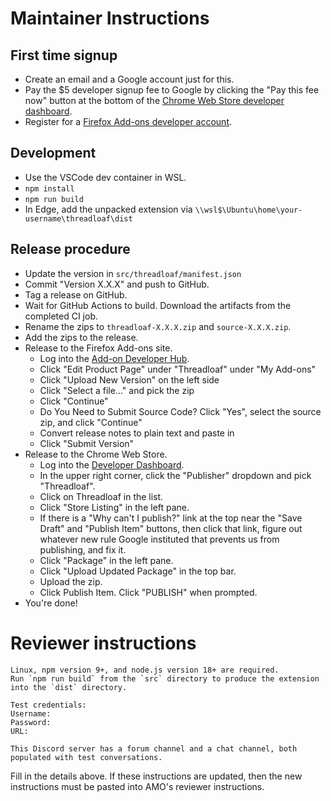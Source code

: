 # Maintainer Instructions

## First time signup

- Create an email and a Google account just for this.
- Pay the \$5 developer signup fee to Google by clicking the "Pay this fee now" button at the bottom of the [Chrome Web Store developer dashboard](https://chrome.google.com/webstore/developer/dashboard).
- Register for a [Firefox Add-ons developer account](https://addons.mozilla.org/en-US/developers/).

## Development

- Use the VSCode dev container in WSL.
- `npm install`
- `npm run build`
- In Edge, add the unpacked extension via `\\wsl$\Ubuntu\home\your-username\threadloaf\dist`

## Release procedure

- Update the version in `src/threadloaf/manifest.json`
- Commit "Version X.X.X" and push to GitHub.
- Tag a release on GitHub.
- Wait for GitHub Actions to build. Download the artifacts from the completed CI job.
- Rename the zips to `threadloaf-X.X.X.zip` and `source-X.X.X.zip`.
- Add the zips to the release.
- Release to the Firefox Add-ons site.
  - Log into the [Add-on Developer Hub](https://addons.mozilla.org/en-US/developers/).
  - Click "Edit Product Page" under "Threadloaf" under "My Add-ons"
  - Click "Upload New Version" on the left side
  - Click "Select a file..." and pick the zip
  - Click "Continue"
  - Do You Need to Submit Source Code? Click "Yes", select the source zip, and click "Continue"
  - Convert release notes to plain text and paste in
  - Click "Submit Version"
- Release to the Chrome Web Store.
  - Log into the [Developer Dashboard](https://chrome.google.com/u/2/webstore/devconsole/).
  - In the upper right corner, click the "Publisher" dropdown and pick "Threadloaf".
  - Click on Threadloaf in the list.
  - Click "Store Listing" in the left pane.
  - If there is a "Why can't I publish?" link at the top near the "Save Draft" and "Publish Item" buttons, then click that link, figure out whatever new rule Google instituted that prevents us from publishing, and fix it.
  - Click "Package" in the left pane.
  - Click "Upload Updated Package" in the top bar.
  - Upload the zip.
  - Click Publish Item. Click "PUBLISH" when prompted.
- You're done!

# Reviewer instructions

```
Linux, npm version 9+, and node.js version 18+ are required.
Run `npm run build` from the `src` directory to produce the extension into the `dist` directory.

Test credentials:
Username:
Password:
URL:

This Discord server has a forum channel and a chat channel, both populated with test conversations.
```

Fill in the details above.
If these instructions are updated, then the new instructions must be pasted into AMO's reviewer instructions.

